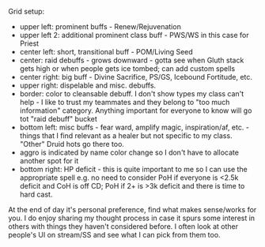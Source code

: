 Grid setup:

- upper left: prominent buffs - Renew/Rejuvenation
- upper left 2: additional prominent class buff - PWS/WS in this case for Priest
- center left: short, transitional buff - POM/Living Seed
- center: raid debuffs - grows downward - gotta see when Gluth stack gets high or when people gets ice tombed; can add custom spells 
-  center right: big buff - Divine Sacrifice, PS/GS, Icebound Fortitude, etc.
- upper right: dispelable and misc. debuffs.
- border: color to cleansable debuff. I don't show types my class can't help - I like to trust my teammates and they belong to "too much information" category. Anything important for everyone to know will go tot "raid debuff" bucket
- bottom left: misc buffs - fear ward, amplify magic, inspiration/af, etc. - things that I find relevant as a healer but not specific to my class. "Other" Druid hots go there too.
- aggro is indicated by name color change so I don't have to allocate another spot for it
- bottom right: HP deficit - this is quite important to me so I can use the appropriate spell e.g. no need to consider PoH if everyone is <2.5k deficit and CoH is off CD; PoH if 2+ is >3k deficit and there is time to hard cast.

At the end of day it's personal preference, find what makes sense/works for you. I do enjoy sharing my thought process in case it spurs some interest in others with things they haven't considered before. I often look at other people's UI on stream/SS and see what I can pick from them too.